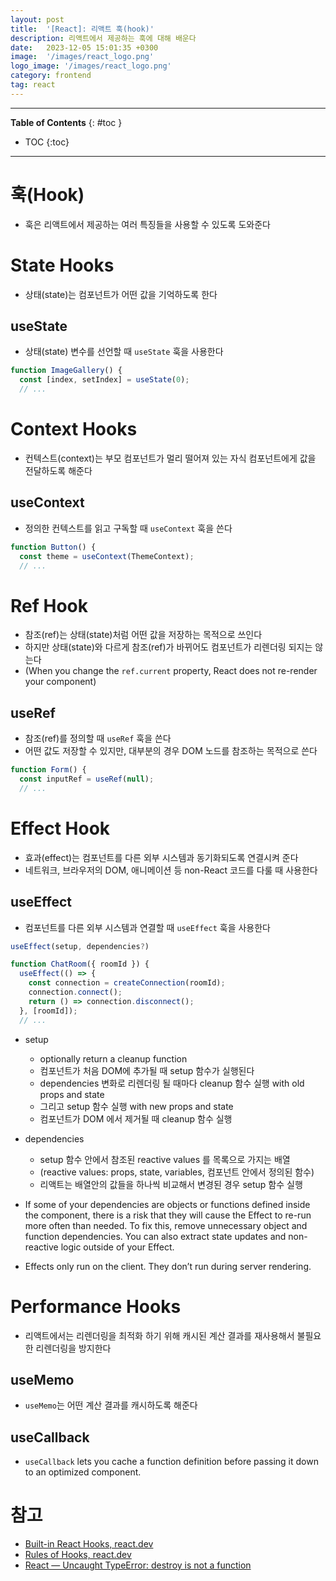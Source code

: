 ```yaml
---
layout: post
title:  '[React]: 리액트 훅(hook)'
description: 리액트에서 제공하는 훅에 대해 배운다
date:   2023-12-05 15:01:35 +0300
image:  '/images/react_logo.png'
logo_image: '/images/react_logo.png'
category: frontend
tag: react
---
```


---
**Table of Contents**
{: #toc }
*  TOC
{:toc}

---

# 훅(Hook)

- 훅은 리액트에서 제공하는 여러 특징들을 사용할 수 있도록 도와준다

# State Hooks

- 상태(state)는 컴포넌트가 어떤 값을 기억하도록 한다

## useState

- 상태(state) 변수를 선언할 때 `useState` 훅을 사용한다

```js
function ImageGallery() {
  const [index, setIndex] = useState(0);
  // ...
```

# Context Hooks

- 컨텍스트(context)는 부모 컴포넌트가 멀리 떨어져 있는 자식 컴포넌트에게 값을 전달하도록 해준다

## useContext

- 정의한 컨텍스트를 읽고 구독할 때 `useContext` 훅을 쓴다

```js
function Button() {
  const theme = useContext(ThemeContext);
  // ...
```

# Ref Hook

- 참조(ref)는 상태(state)처럼 어떤 값을 저장하는 목적으로 쓰인다
- 하지만 상태(state)와 다르게 참조(ref)가 바뀌어도 컴포넌트가 리렌더링 되지는 않는다
- (When you change the `ref.current` property, React does not re-render your component)

## useRef

- 참조(ref)를 정의할 때 `useRef` 훅을 쓴다
- 어떤 값도 저장할 수 있지만, 대부분의 경우 DOM 노드를 참조하는 목적으로 쓴다

```js
function Form() {
  const inputRef = useRef(null);
  // ...
```

# Effect Hook

- 효과(effect)는 컴포넌트를 다른 외부 시스템과 동기화되도록 연결시켜 준다
- 네트워크, 브라우저의 DOM, 애니메이션 등 non-React 코드를 다룰 때 사용한다

## useEffect

- 컴포넌트를 다른 외부 시스템과 연결할 때 `useEffect` 훅을 사용한다

```js
useEffect(setup, dependencies?)
```

```js
function ChatRoom({ roomId }) {
  useEffect(() => {
    const connection = createConnection(roomId);
    connection.connect();
    return () => connection.disconnect();
  }, [roomId]);
  // ...
```

- setup
  - optionally return a cleanup function
  - 컴포넌트가 처음 DOM에 추가될 때 setup 함수가 실행된다
  - dependencies 변화로 리렌더링 될 때마다 cleanup 함수 실행 with old props and state
  - 그리고 setup 함수 실행 with new props and state
  - 컴포넌트가 DOM 에서 제거될 때 cleanup 함수 실행
- dependencies
  - setup 함수 안에서 참조된 reactive values 를 목록으로 가지는 배열
  - (reactive values: props, state, variables, 컴포넌트 안에서 정의된 함수)
  - 리액트는 배열안의 값들을 하나씩 비교해서 변경된 경우 setup 함수 실행

- If some of your dependencies are objects or functions defined inside the component, there is a risk that they will cause the Effect to re-run more often than needed. To fix this, remove unnecessary object and function dependencies. You can also extract state updates and non-reactive logic outside of your Effect.
- Effects only run on the client. They don’t run during server rendering.

# Performance Hooks

- 리액트에서는 리렌더링을 최적화 하기 위해 캐시된 계산 결과를 재사용해서 불필요한 리렌더링을 방지한다

## useMemo

- `useMemo`는 어떤 계산 결과를 캐시하도록 해준다

## useCallback

- `useCallback` lets you cache a function definition before passing it down to an optimized component.


# 참고

- [Built-in React Hooks, react.dev](https://react.dev/reference/react/hooks)
- [Rules of Hooks, react.dev](https://legacy.reactjs.org/docs/hooks-rules.html)
- [React — Uncaught TypeError: destroy is not a function](https://medium.com/geekculture/react-uncaught-typeerror-destroy-is-not-a-function-192738a6e79b)